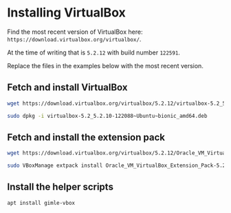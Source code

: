 Installing VirtualBox
=====================

Find the most recent version of VirtualBox here: `https://download.virtualbox.org/virtualbox/`.

At the time of writing that is `5.2.12` with build number `122591`.

Replace the files in the examples below with the most recent version.

Fetch and install VirtualBox
----------------------------

```sh
wget https://download.virtualbox.org/virtualbox/5.2.12/virtualbox-5.2_5.2.12-122591~Ubuntu~bionic_amd64.deb

sudo dpkg -i virtualbox-5.2_5.2.10-122088~Ubuntu~bionic_amd64.deb
```

Fetch and install the extension pack
------------------------------------

```sh
wget https://download.virtualbox.org/virtualbox/5.2.12/Oracle_VM_VirtualBox_Extension_Pack-5.2.12-122591.vbox-extpack

sudo VBoxManage extpack install Oracle_VM_VirtualBox_Extension_Pack-5.2.12-122591.vbox-extpack
```

Install the helper scripts
--------------------------

```sh
apt install gimle-vbox
```
